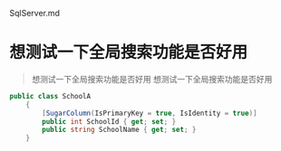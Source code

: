 SqlServer.md


# 想测试一下全局搜索功能是否好用
> 想测试一下全局搜索功能是否好用
想测试一下全局搜索功能是否好用

```csharp
public class SchoolA
    {
        [SugarColumn(IsPrimaryKey = true, IsIdentity = true)]
        public int SchoolId { get; set; }
        public string SchoolName { get; set; }
    }
```